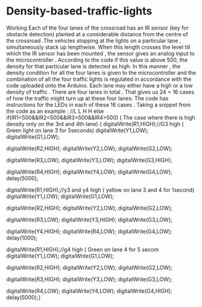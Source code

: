 # Density-based-traffic-lights
Working 
 Each of the four lanes of the crossroad has an IR sensor (key for obstacle detection) planted at a considerable distance from the centre of the crossroad .The vehicles stopping at the lights on a particular lane , simultaneously stack up lengthwise. When this length crosses the level till which the IR sensor has been mounted , the sensor gives an analog input to the microcontroller . According to the code if this value is above 500, the density for that particular lane is detected as high. 
In this manner , the density condition for all the four lanes is given to the microcontroller and  the combination of all the four traffic lights is regulated in accordance with the code uploaded onto the Arduino.
Each lane may either have a high or a low density of traffic . There are four lanes in total . That gives us 24  = 16 cases of how the traffic might turn up at these four lanes. The code has instructions for the LEDs in each of these 16 cases . 
Taking a snippet from the code as an example :
//L L H H 
else if(IR1<500&&IR2<500&&IR3>500&&IR4>500)     ( The case where there is high density only on the 3rd and 4th lane)
 { digitalWrite(R1,HIGH);//G3 high    ( Green light on lane 3 for 5seconds)
digitalWrite(Y1,LOW);
  digitalWrite(G1,LOW);
  
  digitalWrite(R2,HIGH);
digitalWrite(Y2,LOW);
  digitalWrite(G2,LOW);
  
  digitalWrite(R3,LOW);
  digitalWrite(Y3,LOW);
  digitalWrite(G3,HIGH);
 
  digitalWrite(R4,HIGH);
 digitalWrite(Y4,LOW);
  digitalWrite(G4,LOW);
  delay(5000);

  digitalWrite(R1,HIGH);//y3 and y4 high     ( yellow on lane 3 and 4 for 1second)
digitalWrite(Y1,LOW);
  digitalWrite(G1,LOW);

  digitalWrite(R2,HIGH);
 digitalWrite(Y2,LOW);
  digitalWrite(G2,LOW);
 
  digitalWrite(R3,LOW);
    digitalWrite(Y3,HIGH);
 digitalWrite(G3,LOW);
 
  digitalWrite(Y4,HIGH);
 digitalWrite(R4,LOW);
  digitalWrite(G4,LOW);
delay(1000);
 
  digitalWrite(R1,HIGH);//g4 high      ( Green on lane 4 for 5 secom
  digitalWrite(Y1,LOW);
  digitalWrite(G1,LOW);
  
  digitalWrite(R2,HIGH);
  digitalWrite(Y2,LOW);
  digitalWrite(G2,LOW);

  digitalWrite(R3,HIGH);
  digitalWrite(Y3,LOW);
  digitalWrite(G3,LOW);
  
  digitalWrite(R4,LOW);
  digitalWrite(Y4,LOW);
  digitalWrite(G4,HIGH);
  delay(5000);}

